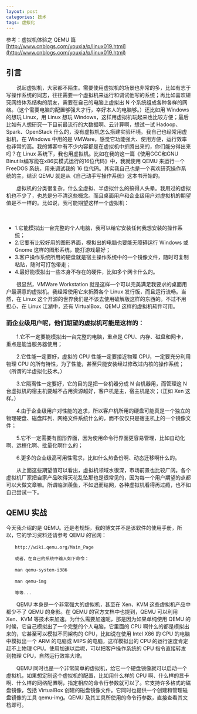 ```yaml
---
layout: post
categories: 技术
tags: 虚拟化   
---
```


参考：虚拟机体验之 QEMU 篇[http://www.cnblogs.com/youxia/p/linux019.html](http://www.cnblogs.com/youxia/p/linux019.html)
## 引言

　　说起虚拟机，大家都不陌生。需要使用虚拟机的场景也非常的多，比如有志于写操作系统的同志，往往需要一个虚拟机来运行和调试他写的系统；再比如喜欢研究网络体系结构的朋友，需要在自己的电脑上虚拟出 N 个系统组成各种各样的网络。（这个需要电脑的配置够强大才行，幸好本人的电脑够。）还比如用 Windows 的想玩 Linux，用 Linux 想玩 Windows，这样用虚拟机玩起来也比较方便；最后比如有人想研究一下目前最流行的大数据啊、云计算啊，想试一试 Hadoop、Spark、OpenStack 什么的，没有虚拟机怎么搭建实验环境。我自己也经常用虚拟机，在 Windows 中用的是 VMWare，感觉它功能强大、使用方便，运行效率也非常的高。我的博客中有不少内容都是在虚拟机中折腾出来的，你们能分得出来吗？在 Linux 系统下，我也用虚拟机。比如在我的这一篇《使用GCC和GNU Binutils编写能在x86实模式运行的16位代码》中，我就使用 QEMU 来运行一个 FreeDOS 系统，用来调试我的 16 位代码。其实我自己也是一个喜欢研究操作系统的主，结识 QEMU 就是从《自己动手写操作系统》这本书开始的。

　　虚拟机的分类很复杂。什么全虚拟、半虚拟什么的搞得人头晕。我用过的虚拟机也不少了，也总是分不清这些概念。而且桌面用户和企业级用户对虚拟机的期望值是不一样的。比如说，我可能期望这样一个虚拟机：

　　

- 1.它能模拟出一台完整的个人电脑，我可以给它安装任何我想安装的操作系统；
- 2.它要有比较好用的图形界面，模拟出的电脑也要能无障碍运行 Windows 或 Gnome 这样的图形系统，能打游戏最好；
- 3.客户操作系统所用的硬盘就是宿主操作系统中的一个镜像文件，随时可复制粘贴，随时可打包带走；
- 4.最好能模拟出一些本身不存在的硬件，比如多个网卡什么的。

　　很显然，VMWare Workstation 就是这样一个可以完美满足我要求的桌面用户最满意的虚拟机。我经常使用它来折腾各个 Linux 发行版，而且运行流畅。当然，在 Linux 这个开源的世界我们是不该去使用破解版这样的东西的。不过不用担心，在 Linux 江湖中，还有 VirtualBox、QEMU 这样的虚拟机软件可用。

###  而企业级用户呢，他们期望的虚拟机可能是这样的：

　　1.它不一定要能模拟出一台完整的电脑，重点是 CPU、内存、磁盘和网卡，重点是能当服务器使用；

　　2.它性能一定要好，虚拟的 CPU 性能一定要接近物理 CPU，一定要充分利用物理 CPU 的所有特性，为了性能，甚至只能安装经过修改过内核的操作系统；（所谓的半虚拟化技术。）

　　3.它隔离性一定要好，它的目的是把一台机器分成 N 台机器用，而管理这 N 台虚拟机的宿主机要越不占用资源越好，客户机是主，宿主机是次；（正如 Xen 这样。）

　　4.由于企业级用户对性能的追求，所以客户机所用的硬盘可能真是一个独立的物理硬盘、磁盘阵列、网络文件系统什么的，而不仅仅只是宿主机上的一个镜像文件；

　　5.它不一定需要有图形界面，因为使用命令行界面更容易管理，比如自动化啊、远程化啊、批量化啊什么的；

　　6.更多的企业级高可用性需求，比如什么热备份啊、动态迁移啊什么的。

　　从上面这些期望值可以看出，虚拟机领域水很深，市场前景也比较广阔。各个虚拟机厂家把自家产品吹得天花乱坠那也是很常见的，因为每一个用户期望的点都可以大做文章嘛。所谓临渊羡鱼，不如退而结网，各种虚拟机看得再过瘾，也不如自己尝试一下。

## QEMU 实战

今天我介绍的是 QEMU。还是老规矩，我的博文并不是该软件的使用手册，所以，它的学习资料还请参考 QEMU 的官网：
	
	　　http://wiki.qemu.org/Main_Page
	
	　　或者，在自己的系统中输入如下命令：
	
	　　man qemu-system-i386
	
	　　man qemu-img
	
	　　等等...

　　QEMU 本身是一个非常强大的虚拟机，甚至在 Xen、KVM 这些虚拟机产品中都少不了 QEMU 的身影。在 QEMU 的官方文档中也提到，QEMU 可以利用 Xen、KVM 等技术来加速。为什么需要加速呢，那是因为如果单纯使用 QEMU 的时候，它自己模拟出了一个完整的个人电脑，它里面的 CPU 啊什么的都是模拟出来的，它甚至可以模拟不同架构的 CPU，比如说在使用 Intel X86 的 CPU 的电脑中模拟出一个 ARM 的电脑或 MIPS 的电脑，这样模拟出的 CPU 的运行速度肯定赶不上物理 CPU。使用加速以后呢，可以把客户操作系统的 CPU 指令直接转发到物理 CPU，自然运行效率大增。

　　QEMU 同时也是一个非常简单的虚拟机，给它一个硬盘镜像就可以启动一个虚拟机，如果想定制这个虚拟机的配置，比如用什么样的 CPU 啊、什么样的显卡啊、什么样的网络配置啊，指定相应的命令行参数就可以了。它支持许多格式的磁盘镜像，包括 VirtualBox 创建的磁盘镜像文件。它同时也提供一个创建和管理磁盘镜像的工具 qemu-img。QEMU 及其工具所使用的命令行参数，直接查看其文档即可。
